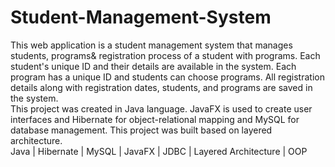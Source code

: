 # Student-Management-System
This web application is a student management system that manages students, programs& registration process of a student with programs. Each student's unique ID and their details are available in the system. Each program has a unique ID and students can choose programs. All registration details along with registration dates, students, and programs are saved in the system. <br>
This project was created in Java language. JavaFX is used to create user interfaces and Hibernate for object-relational mapping and MySQL for database management. This project was built based on layered architecture. <br>
Java | Hibernate | MySQL | JavaFX | JDBC | Layered Architecture | OOP
